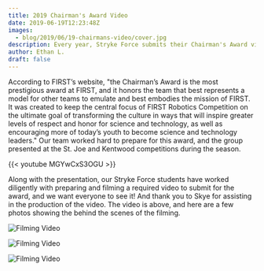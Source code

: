 ```yaml
---
title: 2019 Chairman's Award Video
date: 2019-06-19T12:23:48Z
images:
  - blog/2019/06/19-chairmans-video/cover.jpg
description: Every year, Stryke Force submits their Chairman's Award video.
author: Ethan L.
draft: false
---
```


According to FIRST’s website, "the Chairman’s Award is the most prestigious award at FIRST, and it honors the team that best represents a model for other teams to emulate and best embodies the mission of FIRST. It was created to keep the central focus of FIRST Robotics Competition on the ultimate goal of transforming the culture in ways that will inspire greater levels of respect and honor for science and technology, as well as encouraging more of today’s youth to become science and technology leaders." Our team worked hard to prepare for this award, and the group presented at the St. Joe and Kentwood competitions during the season.

<!--more-->

{{< youtube MGYwCxS3OGU >}}

Along with the presentation, our Stryke Force students have worked diligently with preparing and filming a required video to submit for the award, and we want everyone to see it! And thank you to Skye for assisting in the production of the video. The video is above, and here are a few photos showing the behind the scenes of the filming.

![Filming Video](https://photos.smugmug.com/photos/i-S8qbrfs/0/662484f3/M/i-S8qbrfs-M.jpg)

![Filming Video](https://photos.smugmug.com/photos/i-NMrsSv7/0/9ffa2e14/M/i-NMrsSv7-M.jpg)

![Filming Video](https://photos.smugmug.com/photos/i-gWxSNK4/0/0c3d0ddf/M/i-gWxSNK4-M.jpg)
